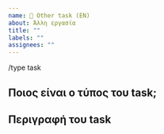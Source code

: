 ```yaml
---
name: 🔧 Other task (EN)
about: Άλλη εργασία
title: ""
labels: ""
assignees: ""
---
```


/type task

## Ποιος είναι ο τύπος του task;

<!--
    Αφαιρέστε το σύμβολο του σχολίου για τον τύπο που θέλετε και διαγράψτε τα υπόλοιπα.
    Π.χ το `<!-- /type translation..` θα γινει απλά: `/type translation`
-->

<!-- /type cicd -->
<!-- /type translation -->
<!--/type documentation -->
<!-- /type test-automation -->

## Περιγραφή του task

<!--
    Περιγράψτε το issue και το τι ακριβώς θα θέλατε να συμβεί στο προτζεκτ.
-->
